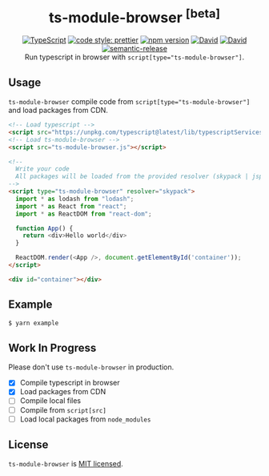 <h1 align="center">
  ts-module-browser <sup>[beta]</sup>
</h1>

<div align="center">
  <a href="http://www.typescriptlang.org/"><img src="https://img.shields.io/badge/%3C%2F%3E-TypeScript-%230074c1.svg" alt="TypeScript" /></a>
  <a href="https://github.com/prettier/prettier"><img src="https://img.shields.io/badge/code_style-prettier-f8bc45.svg" alt="code style: prettier" /></a>
  <a href="https://www.npmjs.com/package/ts-module-browser"><img src="https://badge.fury.io/js/ts-module-browser.svg" alt="npm version" /></a>
  <a href="https://david-dm.org/iam-medvedev/ts-module-browser"><img src="https://status.david-dm.org/gh/iam-medvedev/ts-module-browser.svg" alt="David" /></a>
  <a href="https://david-dm.org/iam-medvedev/ts-module-browser"><img src="https://status.david-dm.org/gh/iam-medvedev/ts-module-browser.svg?type=dev" alt="David" /></a>
  <a href="https://github.com/semantic-release/semantic-release"><img src="https://img.shields.io/badge/%20%20%F0%9F%93%A6%F0%9F%9A%80-semantic--release-e10079.svg" alt="semantic-release" /></a>
</div>

<div align="center">
  Run typescript in browser with <code>script[type="ts-module-browser"]</code>.
</div>

## Usage

`ts-module-browser` compile code from `script[type="ts-module-browser"]` and load packages from CDN.

```html
<!-- Load typescript -->
<script src="https://unpkg.com/typescript@latest/lib/typescriptServices.js"></script>
<!-- Load ts-module-browser -->
<script src="ts-module-browser.js"></script>

<!--
  Write your code
  All packages will be loaded from the provided resolver (skypack | jspm)
-->
<script type="ts-module-browser" resolver="skypack">
  import * as lodash from "lodash";
  import * as React from "react";
  import * as ReactDOM from "react-dom";

  function App() {
    return <div>Hello world</div>
  }

  ReactDOM.render(<App />, document.getElementById('container'));
</script>

<div id="container"></div>
```

## Example
```bash
$ yarn example
```

## Work In Progress
Please don't use `ts-module-browser` in production.
- [x] Compile typescript in browser
- [x] Load packages from CDN
- [ ] Compile local files
- [ ] Compile from `script[src]`
- [ ] Load local packages from `node_modules`

## License

`ts-module-browser` is [MIT licensed](./LICENSE).
